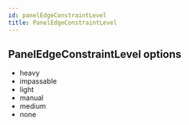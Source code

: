 ```yaml
---
id: panelEdgeConstraintLevel
title: PanelEdgeConstraintLevel
---
```


## PanelEdgeConstraintLevel options

- heavy
- impassable
- light
- manual
- medium
- none
